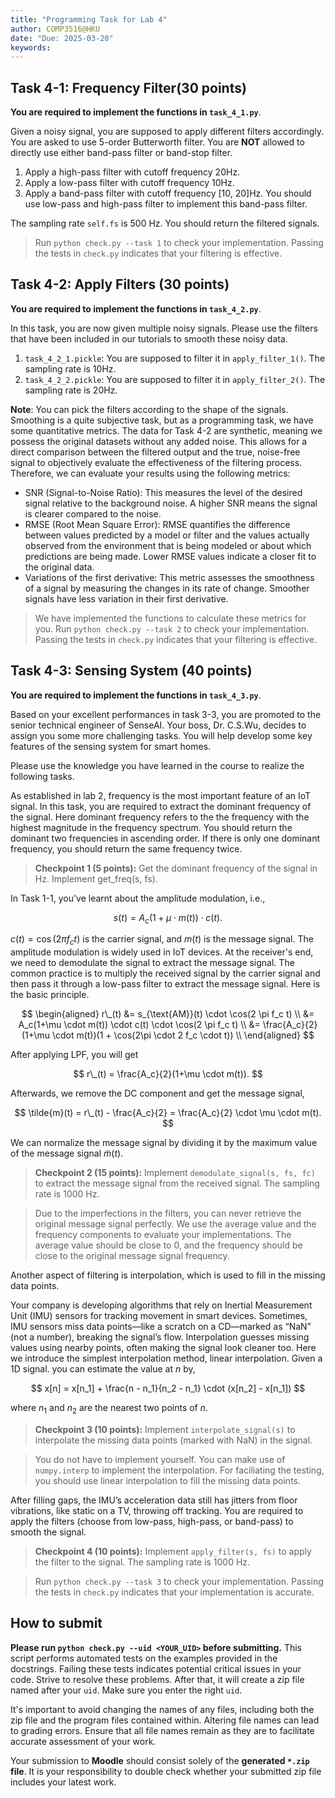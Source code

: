 ```yaml
---
title: "Programming Task for Lab 4"
author: COMP3516@HKU
date: "Due: 2025-03-20"
keywords: 
---
```

## Task 4-1: Frequency Filter(30 points)

**You are required to implement the functions in `task_4_1.py`**.

Given a noisy signal, you are supposed to apply different filters accordingly. You are asked to use 5-order Butterworth filter. You are **NOT** allowed to directly use either band-pass filter or band-stop filter.

1. Apply a high-pass filter with cutoff frequency 20Hz.
2. Apply a low-pass filter with cutoff frequency 10Hz.
3. Apply a band-pass filter with cutoff frequency [10, 20]Hz. You should use low-pass and high-pass filter to implement this band-pass filter. 

The sampling rate `self.fs` is 500 Hz. You should return the filtered signals.


> Run `python check.py --task 1` to check your implementation. Passing the tests in `check.py` indicates that your filtering is effective.

## Task 4-2: Apply Filters (30 points)

**You are required to implement the functions in `task_4_2.py`**.

In this task, you are now given multiple noisy signals. Please use the filters that have been included in our tutorials to smooth these noisy data.

1. `task_4_2_1.pickle`: You are supposed to filter it in `apply_filter_1()`. The sampling rate is 10Hz.
2. `task_4_2_2.pickle`: You are supposed to filter it in `apply_filter_2()`. The sampling rate is 20Hz.


**Note**: You can pick the filters according to the shape of the signals. Smoothing is a quite subjective task, but as a programming task, we have some quantitative metrics.  The data for Task 4-2 are synthetic, meaning we possess the original datasets without any added noise. This allows for a direct comparison between the filtered output and the true, noise-free signal to objectively evaluate the effectiveness of the filtering process. Therefore, we can evaluate your results using the following metrics:

- SNR (Signal-to-Noise Ratio): This measures the level of the desired signal relative to the background noise. A higher SNR means the signal is clearer compared to the noise.
- RMSE (Root Mean Square Error): RMSE quantifies the difference between values predicted by a model or filter and the values actually observed from the environment that is being modeled or about which predictions are being made. Lower RMSE values indicate a closer fit to the original data.
- Variations of the first derivative:  This metric assesses the smoothness of a signal by measuring the changes in its rate of change. Smoother signals have less variation in their first derivative.
  
> We have implemented the functions to calculate these metrics for you. 
> Run `python check.py --task 2` to check your implementation. Passing the tests in `check.py` indicates that your filtering is effective.

## Task 4-3: Sensing System (40 points)

**You are required to implement the functions in `task_4_3.py`**.

Based on your excellent performances in task 3-3, you are promoted to the senior technical engineer of SenseAI. Your boss, Dr. C.S.Wu, decides to assign you some more challenging tasks. You will help develop some key features of the sensing system for smart homes.

Please use the knowledge you have learned in the course to realize the following tasks.

As established in lab 2, frequency is the most important feature of an IoT signal. In this task, you are required to extract the dominant frequency of the signal. Here dominant frequency refers to the the frequency with the highest magnitude in the frequency spectrum. You should return the dominant two frequencies in ascending order. If there is only one dominant frequency, you should return the same frequency twice.

> **Checkpoint 1 (5 points):** Get the dominant frequency of the signal in Hz. Implement get_freq(s, fs).

In Task 1-1, you've learnt about the amplitude modulation, i.e.,

$$
s(t) = A_c(1+\mu \cdot m(t)) \cdot c(t).
$$

$c(t) = \cos(2\pi f_c t)$ is the carrier signal, and $m(t)$ is the message signal. The amplitude modulation is widely used in IoT devices. At the receiver's end, we need to demodulate the signal to extract the message signal. The common practice is to multiply the received signal by the carrier signal and then pass it through a low-pass filter to extract the message signal. Here is the basic principle.

$$
\begin{aligned}
r\_(t) &= s_{\text{AM}}(t) \cdot \cos(2 \pi f_c t) \\
&= A_c(1+\mu \cdot m(t)) \cdot c(t) \cdot \cos(2 \pi f_c t) \\
&= \frac{A_c}{2}(1+\mu \cdot m(t))(1 + \cos(2\pi \cdot 2 f_c \cdot t)) \\
\end{aligned}
$$


After applying LPF, you will get 

$$
r\_(t) = \frac{A_c}{2}(1+\mu \cdot m(t)).
$$

Afterwards, we remove the DC component and get the message signal,

$$
\tilde{m}(t) = r\_(t) - \frac{A_c}{2} = \frac{A_c}{2} \cdot \mu \cdot m(t).
$$

We can normalize the message signal by dividing it by the maximum value of the message signal $\tilde{m}(t)$.



> **Checkpoint 2 (15 points):** Implement `demodulate_signal(s, fs, fc)` to extract the message signal from the received signal. The sampling rate is 1000 Hz.



> Due to the imperfections in the filters, you can never retrieve the original message signal perfectly. We use the average value and the frequency components to evaluate your implementations. The average value should be close to 0, and the frequency should be close to the original message signal frequency.

Another aspect of filtering is interpolation, which is used to fill in the missing data points.

Your company is developing algorithms that rely on Inertial Measurement Unit (IMU) sensors for tracking movement in smart devices. Sometimes, IMU sensors miss data points—like a scratch on a CD—marked as “NaN” (not a number), breaking the signal’s flow. Interpolation guesses missing values using nearby points, often making the signal look cleaner too. Here we introduce the simplest interpolation method, linear interpolation.
Given a 1D signal. you can estimate the value at $n$ by,

$$
x[n] = x[n_1] + \frac{n - n_1}{n_2 - n_1} \cdot (x[n_2] - x[n_1])
$$

where $n_1$ and $n_2$ are the nearest two points of $n$. 



> **Checkpoint 3 (10 points):** Implement `interpolate_signal(s)` to interpolate the missing data points (marked with NaN) in the signal.

> You do not have to implement yourself. You can make use of `numpy.interp` to implement the interpolation.
> For faciliating the testing, you should use linear interpolation to fill the missing data points.

After filling gaps, the IMU’s acceleration data still has jitters from floor vibrations, like static on a TV, throwing off tracking. You are required to apply the filters (choose from low-pass, high-pass, or band-pass) to smooth the signal.

> **Checkpoint 4 (10 points):** Implement `apply_filter(s, fs)` to apply the filter to the signal. The sampling rate is 1000 Hz.

> Run `python check.py --task 3` to check your implementation. Passing the tests in `check.py` indicates that your implementation is accurate.

## How to submit

**Please run `python check.py --uid <YOUR_UID>` before submitting.** This script performs automated tests on the examples provided in the docstrings. Failing these tests indicates potential critical issues in your code. Strive to resolve these problems. After that, it will create a zip file named after your `uid`. Make sure you enter the right `uid`. 

It's important to avoid changing the names of any files, including both the zip file and the program files contained within. Altering file names can lead to grading errors. Ensure that all file names remain as they are to facilitate accurate assessment of your work.

Your submission to **Moodle** should consist solely of the **generated `*.zip` file**. It is your responsibility to double check whether your submitted zip file includes your latest work. 

